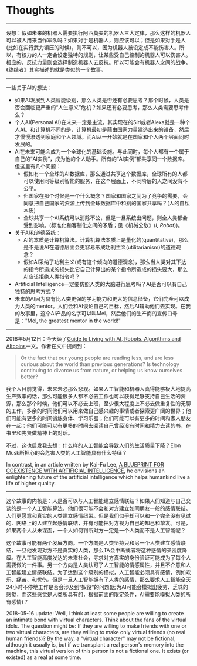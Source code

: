 # Thoughts

---

设想：假如未来的机器人需要执行阿西莫夫的机器人三大定律，那么这样的机器人可以被人用来当作军队吗？如果对手是机器人，则应该可以；但是如果对手是人(比如在实行武力镇压的时候)，则不可以，因为机器人被设定成不能伤害人。所以，有权力的人一定会设定独特的规则，让某些受自己控制的机器人可以伤害人。相应的，反抗力量则会选择制造机器人去反抗。所以可能会有机器人之间的战争。《终结者》其实描述的就是类似的一个故事。

---

一些关于AI的想法：

- 如果AI发展到人类智能级别，那么人类是否还有必要思考？那个时候，人类是否会面临更严重的“人生意义”危机？如果还有必要思考，那么人类需要思考什么？
- 个人AI(Personal AI)在未来一定是主流。其实现在的Siri或者Alexa就是一种个人AI。和计算机不同的是，计算机最初是藉由国家力量建造出来的设备，然后才慢慢渗透到家庭和个人领域。而AI从一开始就是在国家和个人两个层面同时发展的。
- AI在未来可能会成为一个全球化的基础设施。与此同时，每个人都有一个属于自己的“AI实例”，成为他的个人助手。所有的“AI实例”都共享同一个数据库。但这里有几个问题：
  - 假如有一个全球的AI数据库，那么通过共享这个数据库，全球所有的人都可以使用同等级别智能的服务，在这个层面上，不同阶层的人之间没有不公平。
  - 但国家在那个时候是一个什么概念？国家和国家之间为了竞争的需要，会同意把自己国家的资源上传到全球数据库中和别的国家共享吗？(人的自私本质)
  - 全球共享一个AI系统可以消除不公，但是一旦系统出问题，则全人类都会受到影响。(标准化和客制化之间的矛盾；见《机械公敌》(_I, Robot_))。
- 关于AI和道德系统：
  - AI的本质是计算机算法。计算机算法本质上是量化的(quantitative)，那么是不是说AI在道德层面会更容易形成功利主义(utilitarianism)的道德观念？
  - 假如AI采纳了功利主义(或有这个倾向的道德观念)，那么当人类对其下达的指令所造成的损失比它自己计算出的某个指令所造成的损失要大，那么AI应该拒绝人类指令吗？
- Artificial Intelligence一定要仿照人类的大脑进行思考吗？AI是否可以有自己独特的思考方式？
- 未来的AI因为具有比人类更强的学习能力和更大的信息储备，它们完全可以成为人类的mentor。人们会和AI谈论自己的目标，然后AI辅助他们去实现。在我的故事里，这个AI产品的名字可以叫Mel，然后他们的生产商的宣传口号是："Mel, the greatest mentor in the world!"

---

2018年5月12日：今天读了[Guide to Living with AI, Robots, Algorithms and Altcoins](https://medium.com/futuresin/guide-to-living-with-ai-robots-algorithms-and-altcoins-5d1561f4cf32)一文。作者在文中提问到：

> Or the fact that our young people are reading less, and are less curious about the world than previous generations? Is technology continuing to divorce us from nature, or helping us know ourselves better?

我个人目前觉得，未来未必那么悲观。如果人工智能和机器人真得能够极大地提高生产效率的话，那么可能很多人都不必去工作也可以获得足够支持自己生活的资源，那么那个时候，他们可以不必去上班，至少很大程度上不必去做重复性的无聊的工作，多余的时间他们可以用来做自己感兴趣的事情或者探索更广阔的世界；他们可能有更多的时间锻炼身体、学习乐器；他们可能可以有更多的时间和家人朋友在一起；他们可能可以有更多的时间去阅读自己曾经没有时间和精力去读的书，在书里和先贤做精神上的对话。

不过，这也启发我去想：什么样的人工智能会导致人们的生活质量下降？Elon Musk所担心的会危害人类的人工智能具有什么特征？

In contrast, in an article written by Kai-Fu Lee, [A BLUEPRINT FOR COEXISTENCE WITH ARTIFICIAL INTELLIGENCE](https://www.wired.com/story/a-blueprint-for-coexistence-with-artificial-intelligence/), he envisions an enlightening future of the artificial intelligence which helps humankind live a life of higher quality.

---

这个故事的内核是：人是否可以与人工智能建立感情联结？如果人们知道与自己交谈的是一个人工智能算法，他们很可能不会和对方建立如同朋友一般的感情联结。人们更愿意和真实的人类建立感情纽带。但是我们似乎却可以和一个完全没有见过的、网络上的人建立起感情联结，并有可能把对方视为自己的知己和挚友。可是，如果两个人从未谋面，一个人如何判断对方一定是一个人类而不是人工智能呢？

这个故事可能有两个发展方向。一个方向是人类坚持只和另一个人类建立感情联结，一旦他发现对方不是真实的人类，那么TA会中断或者将这种感情的亲密度降级。在人工智能高度发达的未来社会，寻求对方真实的身份验证可能成为了每个人需要做的一件事。另一个方向是人类认可了人工智能的情感属性，并且不介意和人工智能建立情感联结。为了达到这个级别的模拟，人工智能必须具有感情，例如欢乐、痛苦、和忧伤。但是一旦人工智能拥有了人类的感情，那么要求人工智能全天24小时不停地工作是否会涉及到“奴役”的问题(因为AI可能会模拟出疲劳、乏味的感觉，而这些感觉是人类所具有的，根据前面的限定条件，AI需要能模拟人类的所有感情)？

2018-05-16 update: Well, I think at least some people are willing to create an intimate bond with virtual characters. Think about the fans of the virtual idols. The question might be: If they are willing to make friends with one or two virtual characters, are they willing to make only virtual friends (no real human friends)? By the way, a "virtual character" may not be fictional, although it usually is, but if we transplant a real person's memory into the machine, this virtual version of this person is not a fictional one. It exists (or existed) as a real at some time.
